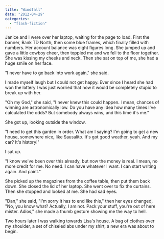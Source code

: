 ```yaml
---
title: "Windfall"
date: "2012-04-29"
categories: 
  - "flash-fiction"
---
```


Janice and I were over her laptop, waiting for the page to load. First the banner, Bank TD North, then some blue frames, which finally filled with numbers. Her account balance was eight figures long. She jumped up and gave a little cowboy cheer, then toppled me and we fell to the floor together. She was kissing my cheeks and neck. Then she sat on top of me, she had a huge smile on her face.

"I never have to go back into work again," she said.

I made myself laugh but I could not get happy. Ever since I heard she had won the lottery I was just worried that now it would be completely stupid to break up with her.

"Oh my God," she said, "I never knew this could happen. I mean, chances of winning are astronomically low. Do you have any idea how many times I've calculated the odds? But somebody always wins, and this time it's me."

She got up, looking outside the window.

"I need to get this garden in order. What am I saying? I'm going to get a new house, somewhere nice, like Sausalito. It's got good weather, yeah. And my car? It's history!"

I sat up.

"I know we've been over this already, but now the money is real. I mean, no more credit for me. No need. I can have whatever I want. I can start writing again. And paint."

She picked up the magazines from the coffee table, then put them back down. She closed the lid of her laptop. She went over to fix the curtains. Then she stopped and looked at me. She had sad eyes.

"Dan," she said, "I'm sorry it has to end like this," then her eyes changed, "No, you know what? Actually, I am not. Pack your stuff, you're out of here mister. Adios," she made a thumb gesture showing me the way to hell.

Two hours later I was walking towards Lisa's house. A bag of clothes over my shoulder, a set of chiseled abs under my shirt, a new era was about to begin.
